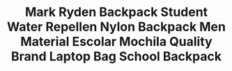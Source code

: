 ---
templateKey: product
id: '32770463181'
title: >-
  Mark Ryden Backpack Student Water Repellen Nylon Backpack Men Material Escolar
  Mochila Quality Brand Laptop Bag School Backpack
images:
  - >-
    /img/0_Mark-Ryden-Backpack-Student-Water-Repellen-Nylon-Backpack-Men-Material-Escolar-Mochila-Quality-Brand-Laptop-Bag.jpg
  - >-
    /img/1_Mark-Ryden-Backpack-Student-Water-Repellen-Nylon-Backpack-Men-Material-Escolar-Mochila-Quality-Brand-Laptop-Bag.jpg
  - >-
    /img/2_Mark-Ryden-Backpack-Student-Water-Repellen-Nylon-Backpack-Men-Material-Escolar-Mochila-Quality-Brand-Laptop-Bag.jpg
  - >-
    /img/3_Mark-Ryden-Backpack-Student-Water-Repellen-Nylon-Backpack-Men-Material-Escolar-Mochila-Quality-Brand-Laptop-Bag.jpg
  - >-
    /img/4_Mark-Ryden-Backpack-Student-Water-Repellen-Nylon-Backpack-Men-Material-Escolar-Mochila-Quality-Brand-Laptop-Bag.jpg
  - >-
    /img/5_Mark-Ryden-Backpack-Student-Water-Repellen-Nylon-Backpack-Men-Material-Escolar-Mochila-Quality-Brand-Laptop-Bag.jpg
options:
  - title: Color
    options:
      - optionId: '14:193'
        src: /img/32770463181_Color_0_0.jpg
        text: Black USB
      - optionId: '14:173'
        src: /img/32770463181_Color_0_1.jpg
        text: Deep Blue USB
      - optionId: '14:100018786'
        src: /img/32770463181_Color_0_2.jpg
        text: Blue Cube USB
      - optionId: '14:200003699'
        src: /img/32770463181_Color_0_3.jpg
        text: Dynamic Planet USB
  - title: Ships From
    options:
      - optionId: '200007763:201336100'
        text: China
      - optionId: '200007763:201336106'
        text: United States
      - optionId: '200007763:201336103'
        text: Russian Federation
      - optionId: '200007763:203287806'
        text: Czech Republic
  - title: Size
    options:
      - optionId: '5:313'
        text: 15inches
variants:
  - skuAttr: '14:193#Black USB;200007763:201336100;5:313#15inches'
    pricing: '46.99'
    discount: '24.90'
    combinedAttributes:
      - '14:193'
      - '200007763:201336100'
      - '5:313'
  - skuAttr: '14:193#Black USB;200007763:201336103;5:313#15inches'
    pricing: '46.99'
    discount: '24.90'
    combinedAttributes:
      - '14:193'
      - '200007763:201336103'
      - '5:313'
  - skuAttr: '14:193#Black USB;200007763:201336106;5:313#15inches'
    pricing: '46.99'
    discount: '24.90'
    combinedAttributes:
      - '14:193'
      - '200007763:201336106'
      - '5:313'
  - skuAttr: '14:193#Black USB;200007763:203287806;5:313#15inches'
    pricing: '46.99'
    discount: '24.90'
    combinedAttributes:
      - '14:193'
      - '200007763:203287806'
      - '5:313'
  - skuAttr: '14:200003699#Dynamic Planet USB;200007763:201336100;5:313#15inches'
    pricing: '46.99'
    discount: '24.90'
    combinedAttributes:
      - '14:200003699'
      - '200007763:201336100'
      - '5:313'
  - skuAttr: '14:200003699#Dynamic Planet USB;200007763:201336103;5:313#15inches'
    pricing: '46.99'
    discount: '24.90'
    combinedAttributes:
      - '14:200003699'
      - '200007763:201336103'
      - '5:313'
  - skuAttr: '14:200003699#Dynamic Planet USB;200007763:201336106;5:313#15inches'
    pricing: '46.99'
    discount: '24.90'
    combinedAttributes:
      - '14:200003699'
      - '200007763:201336106'
      - '5:313'
  - skuAttr: '14:200003699#Dynamic Planet USB;200007763:203287806;5:313#15inches'
    pricing: '46.99'
    discount: '24.90'
    combinedAttributes:
      - '14:200003699'
      - '200007763:203287806'
      - '5:313'
  - skuAttr: '14:173#Deep Blue USB;200007763:201336100;5:313#15inches'
    pricing: '46.99'
    discount: '24.90'
    combinedAttributes:
      - '14:173'
      - '200007763:201336100'
      - '5:313'
  - skuAttr: '14:173#Deep Blue USB;200007763:201336103;5:313#15inches'
    pricing: '46.99'
    discount: '24.90'
    combinedAttributes:
      - '14:173'
      - '200007763:201336103'
      - '5:313'
  - skuAttr: '14:173#Deep Blue USB;200007763:201336106;5:313#15inches'
    pricing: '46.99'
    discount: '24.90'
    combinedAttributes:
      - '14:173'
      - '200007763:201336106'
      - '5:313'
  - skuAttr: '14:173#Deep Blue USB;200007763:203287806;5:313#15inches'
    pricing: '46.99'
    discount: '24.90'
    combinedAttributes:
      - '14:173'
      - '200007763:203287806'
      - '5:313'
  - skuAttr: '14:100018786#Blue Cube USB;200007763:201336100;5:313#15inches'
    pricing: '46.99'
    discount: '24.90'
    combinedAttributes:
      - '14:100018786'
      - '200007763:201336100'
      - '5:313'
  - skuAttr: '14:100018786#Blue Cube USB;200007763:201336103;5:313#15inches'
    pricing: '46.99'
    discount: '24.90'
    combinedAttributes:
      - '14:100018786'
      - '200007763:201336103'
      - '5:313'
  - skuAttr: '14:100018786#Blue Cube USB;200007763:201336106;5:313#15inches'
    pricing: '46.99'
    discount: '24.90'
    combinedAttributes:
      - '14:100018786'
      - '200007763:201336106'
      - '5:313'
  - skuAttr: '14:100018786#Blue Cube USB;200007763:203287806;5:313#15inches'
    pricing: '46.99'
    discount: '24.90'
    combinedAttributes:
      - '14:100018786'
      - '200007763:203287806'
      - '5:313'
tags:
  - Item Type
  - Backpacks
  - Backpacks Type
  - Softback
  - Lining Material
  - Polyester
  - Main Material
  - Nylon
  - Gender
  - Unisex
  - Model Number
  - MR6008
  - Interior
  - >-
    Interior Compartment,Computer Interlayer,Interior Zipper Pocket,Interior
    Slot Pocket,Cell Phone Pocket
  - Capacity
  - 20-35 Litre
  - Closure Type
  - Zipper
  - Brand Name
  - MARK RYDEN
  - Carrying System
  - Resin Mesh
  - Handle/Strap Type
  - Soft Handle
  - Style
  - Fashion
  - Decoration
  - None
  - Exterior
  - Silt Pocket
  - Pattern Type
  - Geometric
meta: {}
---